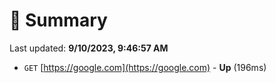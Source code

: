 # 📖 Summary
Last updated: **9/10/2023, 9:46:57 AM**

- `GET` [https://google.com](https://google.com) - **Up** (196ms)

